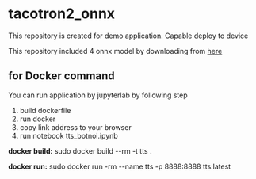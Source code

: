 # tacotron2_onnx
This repository is created for demo application. Capable deploy to device

This repository included 4 onnx model by downloading from [here](https://drive.google.com/drive/folders/1E4aKAM9plOy9lOtl38vRPJKYKnojLxYH?usp=sharing)

## for Docker command

You can run application by jupyterlab by following step
1. build dockerfile
2. run docker
3. copy link address to your browser
4. run notebook tts_botnoi.ipynb

**docker build:** 
sudo docker build --rm -t tts .

**docker run:**
sudo docker run -rm --name tts -p 8888:8888  tts:latest





